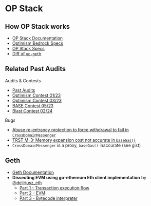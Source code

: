 # OP Stack

## How OP Stack works

- [OP Stack Documentation](https://docs.optimism.io/stack/protocol/overview)
- [Optimism Bedrock Specs](https://github.com/ethereum-optimism/optimism/blob/master/specs/README.md)
- [OP Stack Specs](https://specs.optimism.io/)
- [Diff of `op-geth`](https://op-geth.optimism.io/)

## Related Past Audits

Audits & Contests

- [Past Audits](https://github.com/ethereum-optimism/optimism/tree/develop/docs/security-reviews)
- [Optimism Contest 01/23](https://github.com/sherlock-audit/2023-01-optimism-judging/issues?q=is%3Aopen+is%3Aissue+label%3AHigh%2CMedium)
- [Optimism Contest 03/23](https://github.com/sherlock-audit/2023-03-optimism-judging/issues?q=is%3Aopen+is%3Aissue+label%3AHigh%2CMedium)
- [BASE Contest 05/23](https://github.com/code-423n4/2023-05-base-findings/issues)
- [Blast Contest 02/24](https://cantina.xyz/code/c90131b4-5c7c-4ebc-a1f3-8002d219bfe0/findings)

Bugs

- [Abuse re-entrancy protection to force withdrawal to fail in `CrossDomainMessenger`](https://github.com/code-423n4/2023-05-base-findings/issues/119)
- [TRST M-3: Memory expansion cost not accurate in `baseGas()`](https://github.com/ethereum-optimism/optimism/blob/develop/docs/security-reviews/2023_12_Trust_SuperchainConfigUpgrade.pdf)
- `CrossDomainMessenger` is a proxy, `baseGas()` inaccurate (see gist)

## Geth

- [Geth Documentation](https://geth.ethereum.org/docs)
- **Dissecting EVM using go-ethereum Eth client implementation** by [@deliriusz_eth](https://twitter.com/deliriusz_eth)
  - [Part 1 - Transaction execution flow](https://medium.com/@deliriusz/dissecting-evm-using-go-ethereum-eth-client-implementation-part-i-transaction-execution-flow-960a1533e994)
  - [Part 2 - EVM](https://medium.com/@deliriusz/dissecting-evm-using-go-ethereum-eth-client-implementation-part-ii-evm-ce7653f31c6f)
  - [Part 3 - Bytecode interpreter](https://medium.com/@deliriusz/dissecting-evm-using-go-ethereum-eth-client-implementation-part-iii-bytecode-interpreter-8f144004ed7a)

